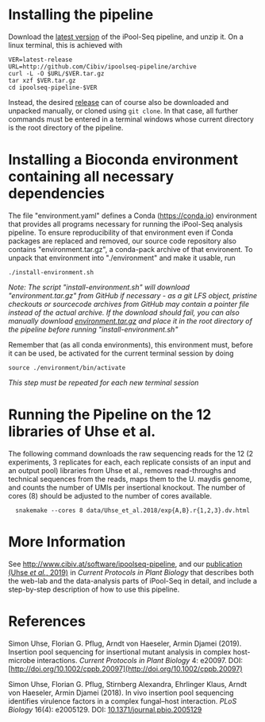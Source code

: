 # Installing the pipeline

Download the [latest version](https://github.com/Cibiv/ipoolseq-pipeline/archive/latest-release.zip)
of the iPool-Seq pipeline, and unzip it. On a linux terminal, this is achieved with

```
VER=latest-release
URL=http://github.com/Cibiv/ipoolseq-pipeline/archive
curl -L -O $URL/$VER.tar.gz
tar xzf $VER.tar.gz
cd ipoolseq-pipeline-$VER
```

Instead, the desired [release](https://github.com/Cibiv/ipoolseq-pipeline/releases)
can of course also be downloaded and unpacked manually, or cloned using `git clone`.
In that case, all further commands must be entered in a terminal windows whose current
directory is the root directory of the pipeline.

# Installing a Bioconda environment containing all necessary dependencies

The file "environment.yaml" defines a Conda (https://conda.io) environment that
provides all programs necessary for running the iPool-Seq analysis pipeline. To
ensure reproducibility of that environment even if Conda packages are replaced
and removed, our source code repository also contains "environment.tar.gz", a
conda-pack archive of that environent. To unpack that environment into
"./environment" and make it usable, run

```
./install-environment.sh
```

*Note: The script "install-environment.sh" will download "environment.tar.gz" from GitHub
if necessary - as a git LFS object, pristine checkouts or sourcecode archives from
GitHub may contain a pointer file instead of the actual archive. If the download
should fail, you can also manually download
[environment.tar.gz](https://github.com/Cibiv/ipoolseq-pipeline/raw/master/environment.tar.gz)
and place it in the root directory of the pipeline before running "install-environment.sh"*

Remember that (as all conda environments), this environment must, before it
can be used, be activated for the current terminal session by doing

```
source ./environment/bin/activate
```

*This step must be repeated for each new terminal session*

# Running the Pipeline on the 12 libraries of Uhse et al.

The following command downloads the raw sequencing reads for the 12 (2
experiments, 3 replicates for each, each replicate consists of an input and
an output pool) libraries from Uhse et al., removes read-throughs and
technical sequences from the reads, maps them to the U. maydis genome, and
counts the number of UMIs per insertional knockout. The number of cores (8)
should be adjusted to the number of cores available.

```
  snakemake --cores 8 data/Uhse_et_al.2018/exp{A,B}.r{1,2,3}.dv.html
```

# More Information

See http://www.cibiv.at/software/ipoolseq-pipeline, and our
[publication (Uhse *et al.*, 2019)](http://doi.org/10.1002/cppb.20097) in
*Current Protocols in Plant Biology* that describes both the web-lab and the
data-analysis parts of iPool-Seq in detail, and include a step-by-step
description of how to use this pipeline.

# References

Simon Uhse, Florian G. Pflug, Arndt von Haeseler, Armin Djamei (2019). Insertion pool sequencing
for insertional mutant analysis in complex host-microbe interactions. *Current Protocols in
Plant Biology* 4: e20097. DOI: [http://doi.org/10.1002/cppb.20097](http://doi.org/10.1002/cppb.20097)

Simon Uhse, Florian G. Pflug, Stirnberg Alexandra, Ehrlinger Klaus, Arndt von Haeseler,
Armin Djamei (2018). In vivo insertion pool sequencing identifies virulence factors in
a complex fungal–host interaction. *PLoS Biology* 16(4): e2005129. DOI:
[10.1371/journal.pbio.2005129](https://doi.org/10.1371/journal.pbio.2005129)
